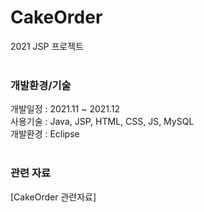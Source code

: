 # CakeOrder
2021 JSP 프로젝트<br><br>


<h3> 개발환경/기술 </h3>
개발일정 : 2021.11 ~ 2021.12 <br>
사용기술 : Java, JSP, HTML, CSS, JS, MySQL <br>
개발환경 : Eclipse <br><br>

<h3> 관련 자료 </h3>
[CakeOrder 관련자료]<br>
